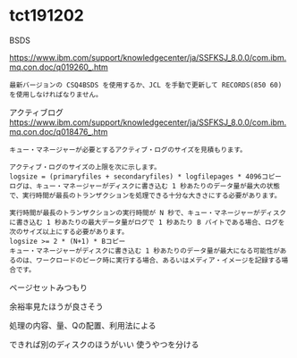 # tct191202


BSDS

https://www.ibm.com/support/knowledgecenter/ja/SSFKSJ_8.0.0/com.ibm.mq.con.doc/q019260_.htm
```
最新バージョンの CSQ4BSDS を使用するか、JCL を手動で更新して RECORDS(850 60) を使用しなければなりません。
```

アクティブログ
https://www.ibm.com/support/knowledgecenter/ja/SSFKSJ_8.0.0/com.ibm.mq.con.doc/q018476_.htm

```
キュー・マネージャーが必要とするアクティブ・ログのサイズを見積もります。

アクティブ・ログのサイズの上限を次に示します。
logsize = (primaryfiles + secondaryfiles) * logfilepages * 4096コピー
ログは、キュー・マネージャーがディスクに書き込む 1 秒あたりのデータ量が最大の状態で、実行時間が最長のトランザクションを処理できる十分な大きさにする必要があります。

実行時間が最長のトランザクションの実行時間が N 秒で、キュー・マネージャーがディスクに書き込む 1 秒あたりの最大データ量がログで 1 秒あたり B バイトである場合、ログを次のサイズ以上にする必要があります。
logsize >= 2 * (N+1) * Bコピー
キュー・マネージャーがディスクに書き込む 1 秒あたりのデータ量が最大になる可能性があるのは、ワークロードのピーク時に実行する場合、あるいはメディア・イメージを記録する場合です。
```

ページセットみつもり

余裕率見たほうが良さそう

処理の内容、量、Qの配置、利用法による

できれば別のディスクのほうがいい
使うやつを分ける





